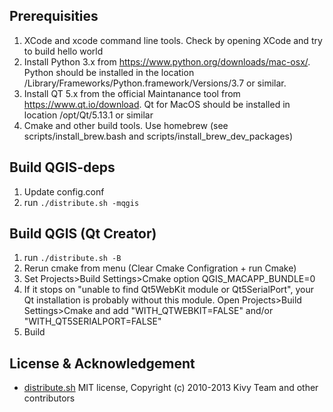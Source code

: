 Prerequisities
--------------

1. XCode and xcode command line tools. Check by opening XCode and try to build hello world
2. Install Python 3.x from https://www.python.org/downloads/mac-osx/. Python should be installed in the location /Library/Frameworks/Python.framework/Versions/3.7 or similar.
3. Install QT 5.x from the official Maintanance tool from https://www.qt.io/download. Qt for MacOS should be installed in location /opt/Qt/5.13.1 or similar
4. Cmake and other build tools. Use homebrew  (see scripts/install_brew.bash and scripts/install_brew_dev_packages)

Build QGIS-deps
---------------

1. Update config.conf
2. run `./distribute.sh -mqgis`

Build QGIS (Qt Creator)
-----------------------

1. run `./distribute.sh -B`
2. Rerun cmake from menu (Clear Cmake Configration + run Cmake)
3. Set Projects>Build Settings>Cmake option QGIS_MACAPP_BUNDLE=0
4. If it stops on "unable to find Qt5WebKit module or Qt5SerialPort", 
   your Qt installation is probably without this module. 
   Open Projects>Build Settings>Cmake and add "WITH_QTWEBKIT=FALSE" and/or "WITH_QT5SERIALPORT=FALSE"
5. Build

License & Acknowledgement
-------------------------
- [distribute.sh](https://github.com/opengisch/OSGeo4A/blob/master/LICENSE-for-distribute-sh) MIT license, Copyright (c) 2010-2013 Kivy Team and other contributors